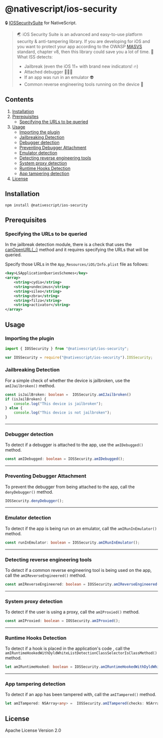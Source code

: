 # @nativescript/ios-security

🔒 [IOSSecuritySuite](https://github.com/securing/IOSSecuritySuite) for NativeScript.

> 🌏 iOS Security Suite is an advanced and easy-to-use platform security & anti-tampering library. If you are developing for iOS and you want to protect your app according to the OWASP [MASVS](https://github.com/OWASP/owasp-masvs) standard, chapter v8, then this library could save you a lot of time. 🚀
> What ISS detects:
> * Jailbreak (even the iOS 11+ with brand new indicators! 🔥)
> * Attached debugger 👨🏻‍🚀
> * If an app was run in an emulator 👽
> * Common reverse engineering tools running on the device 🔭

## Contents
1. [Installation](#installation)
2. [Prerequisites](#prerequisites)
    * [Specifying the URLs to be queried](#specifying-the-urls-to-be-queried)
3. [Usage](#usage)
    * [Importing the plugin](#importing-the-plugin)
    * [Jailbreaking Detection](#jailbreaking-detection)
    * [Debugger detection](#debugger-detection)
    * [Preventing Debugger Attachment](#preventing-debugger-attachment)
    * [Emulator detection](#emulator-detection)
    * [Detecting reverse engineering tools](#detecting-reverse-engineering-tools)
    * [System proxy detection](#system-proxy-detection)
    * [Runtime Hooks Detection](#runtime-hooks-detection)
    * [App tampering detection](#app-tampering-detection)
4. [License](#license)

## Installation
```cli
npm install @nativescript/ios-security
```

## Prerequisites

### Specifying the URLs to be queried

In the jailbreak detection module, there is a check that uses the [canOpenURL(_:)](https://developer.apple.com/documentation/uikit/uiapplication/1622952-canopenurl) method and it requires specifying the URLs that will be queried.

Specify those URLs in the `App_Resources/iOS/Info.plist` file as follows:

```xml
<key>LSApplicationQueriesSchemes</key>
<array>
    <string>cydia</string>
    <string>undecimus</string>
    <string>sileo</string>
    <string>zbra</string>
    <string>filza</string>
    <string>activator</string>
</array>
```

## Usage
### Importing the plugin

```ts 
import { IOSSecurity } from "@nativescript/ios-security";
```
```js 
var IOSSecurity = require("@nativescript/ios-security").IOSSecurity;
```

### Jailbreaking Detection

For a simple check of whether the device is jailbroken, use the `amIJailbroken()` method.

```ts
const isJailBroken: boolean =  IOSSecurity.amIJailbroken()
if (isJailBroken) {
	console.log("This device is jailbroken");
} else {
	console.log("This device is not jailbroken");
}
```
---
### Debugger detection
To detect if a debugger is attached to the app, use the `amIDebugged()` method.

```ts
const amIDebugged: boolean = IOSSecurity.amIDebugged();
```
---
### Preventing Debugger Attachment
To prevent the debugger from being attached to the app, call the `denyDebugger()` method.

```ts
IOSSecurity.denyDebugger();
```
---
### Emulator detection
To detect if the app is being run on an emulator, call the `amIRunInEmulator()` method.

```ts
const runInEmulator: boolean = IOSSecurity.amIRunInEmulator();
```
---
### Detecting reverse engineering tools
To detect if a common reverse engineering tool is being used on the app, call the `amIReverseEngineered()` method.
```ts
const amIReverseEngineered: boolean = IOSSecurity.amIReverseEngineered();
```
---
### System proxy detection
To detect if the user is using a proxy, call the `amIProxied()` method.

```ts
const amIProxied: boolean = IOSSecurity.amIProxied();
```
---
### Runtime Hooks Detection

To detect if a hook is placed in the application's code , call the `amIRuntimeHookedWithDyldWhiteListDetectionClassSelectorIsClassMethod()` method.

```ts
let amIRuntimeHooked: boolean = IOSSecurity.amIRuntimeHookedWithDyldWhiteListDetectionClassSelectorIsClassMethod(dyldWhiteList: NSArray<string> | string[], detectionClass: typeof NSObject, selector: string, isClassMethod: boolean)
```

---
### App tampering detection
To detect if an app has been tampered with, call the `amITampered()` method.

```ts
let amITampered: NSArray<any> =  IOSSecurity.amITampered(checks: NSArray<any> | any[])
```

## License

Apache License Version 2.0
